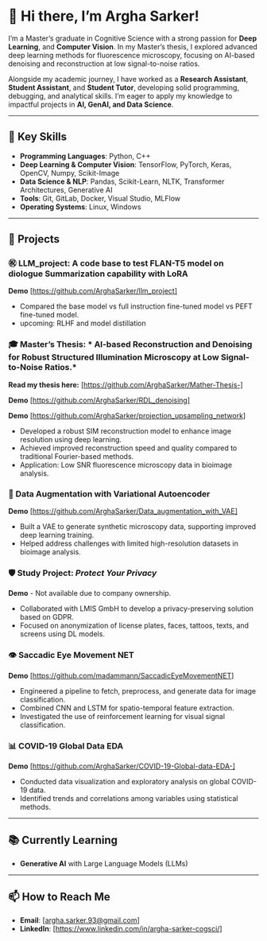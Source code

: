 # 👋 Hi there, I’m Argha Sarker!

I’m a Master’s graduate in Cognitive Science with a strong passion for **Deep Learning**, and **Computer Vision**. In my Master’s thesis, I explored advanced deep learning methods for fluorescence microscopy, focusing on AI-based denoising and reconstruction at low signal-to-noise ratios.

Alongside my academic journey, I have worked as a **Research Assistant**, **Student Assistant**, and **Student Tutor**, developing solid programming, debugging, and analytical skills. I’m eager to apply my knowledge to impactful projects in **AI, GenAI, and Data Science**.

---

## 🧠 Key Skills

- **Programming Languages**: Python, C++
- **Deep Learning & Computer Vision**: TensorFlow, PyTorch, Keras, OpenCV, Numpy, Scikit-Image  
- **Data Science & NLP**: Pandas, Scikit-Learn, NLTK, Transformer Architectures, Generative AI  
- **Tools**: Git, GitLab, Docker, Visual Studio, MLFlow  
- **Operating Systems**: Linux, Windows

---

## 🚀 Projects

### ㊗ LLM_project: A code base to test FLAN-T5 model on diologue Summarization capability with LoRA
**Demo** [https://github.com/ArghaSarker/llm_project]
- Compared the base model  vs full instruction fine-tuned model vs PEFT fine-tuned model.
- upcoming: RLHF and model distillation


### 🎓 Master’s Thesis: * AI-based Reconstruction and Denoising for Robust Structured Illumination Microscopy at Low Signal-to-Noise Ratios.*

**Read my thesis here:** [https://github.com/ArghaSarker/Mather-Thesis-]

**Demo** [https://github.com/ArghaSarker/RDL_denoising]

**Demo** [https://github.com/ArghaSarker/projection_upsampling_network]


- Developed a robust SIM reconstruction model to enhance image resolution using deep learning.  
- Achieved improved reconstruction speed and quality compared to traditional Fourier-based methods.  
- Application: Low SNR fluorescence microscopy data in bioimage analysis.


### 🔬 Data Augmentation with Variational Autoencoder
**Demo** [https://github.com/ArghaSarker/Data_augmentation_with_VAE]
- Built a VAE to generate synthetic microscopy data, supporting improved deep learning training.  
- Helped address challenges with limited high-resolution datasets in bioimage analysis.


### 🛡️ Study Project: *Protect Your Privacy*
**Demo** -  Not available due to company ownership. 
- Collaborated with LMIS GmbH to develop a privacy-preserving solution based on GDPR.  
- Focused on anonymization of license plates, faces, tattoos, texts, and screens using DL models.


### 👁️ Saccadic Eye Movement NET
**Demo** [https://github.com/madammann/SaccadicEyeMovementNET]
- Engineered a pipeline to fetch, preprocess, and generate data for image classification.  
- Combined CNN and LSTM for spatio-temporal feature extraction.  
- Investigated the use of reinforcement learning for visual signal classification.


### 📊 COVID-19 Global Data EDA
**Demo** [https://github.com/ArghaSarker/COVID-19-Global-data-EDA-]
- Conducted data visualization and exploratory analysis on global COVID-19 data.  
- Identified trends and correlations among variables using statistical methods.

---

## 📚 Currently Learning
- **Generative AI** with Large Language Models (LLMs)

---

## 📫 How to Reach Me
- **Email**: [argha.sarker.93@gmail.com]
- **LinkedIn**: [https://www.linkedin.com/in/argha-sarker-cogsci/]


